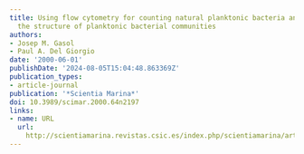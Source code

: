 ```yaml
---
title: Using flow cytometry for counting natural planktonic bacteria and understanding
  the structure of planktonic bacterial communities
authors:
- Josep M. Gasol
- Paul A. Del Giorgio
date: '2000-06-01'
publishDate: '2024-08-05T15:04:48.863369Z'
publication_types:
- article-journal
publication: '*Scientia Marina*'
doi: 10.3989/scimar.2000.64n2197
links:
- name: URL
  url: 
    http://scientiamarina.revistas.csic.es/index.php/scientiamarina/article/view/755/772
---
```

